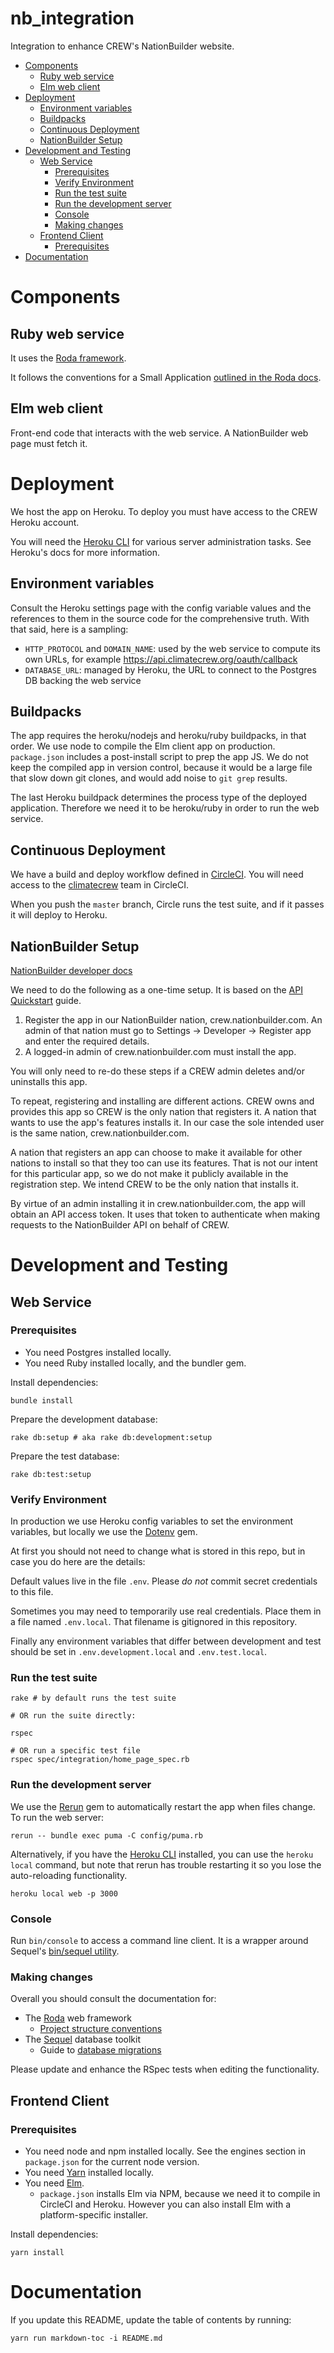 # nb_integration
Integration to enhance CREW's NationBuilder website.

<!-- toc -->

- [Components](#components)
  * [Ruby web service](#ruby-web-service)
  * [Elm web client](#elm-web-client)
- [Deployment](#deployment)
  * [Environment variables](#environment-variables)
  * [Buildpacks](#buildpacks)
  * [Continuous Deployment](#continuous-deployment)
  * [NationBuilder Setup](#nationbuilder-setup)
- [Development and Testing](#development-and-testing)
  * [Web Service](#web-service)
    + [Prerequisites](#prerequisites)
    + [Verify Environment](#verify-environment)
    + [Run the test suite](#run-the-test-suite)
    + [Run the development server](#run-the-development-server)
    + [Console](#console)
    + [Making changes](#making-changes)
  * [Frontend Client](#frontend-client)
    + [Prerequisites](#prerequisites-1)
- [Documentation](#documentation)

<!-- tocstop -->

# Components

## Ruby web service

It uses the [Roda framework](http://roda.jeremyevans.net/).

It follows the conventions for a Small Application [outlined in the Roda docs](http://roda.jeremyevans.net/rdoc/files/doc/conventions_rdoc.html).

## Elm web client

Front-end code that interacts with the web service. A NationBuilder web page must fetch it.

# Deployment

We host the app on Heroku. To deploy you must have access to the CREW Heroku account.

You will need the [Heroku CLI](https://devcenter.heroku.com/categories/command-line) for various server administration tasks. See Heroku's docs for more information.

## Environment variables

Consult the Heroku settings page with the config variable values and the references to them in the source code for the comprehensive truth. With that said, here is a sampling:

* `HTTP_PROTOCOL` and `DOMAIN_NAME`: used by the web service to compute its own URLs, for example https://api.climatecrew.org/oauth/callback
* `DATABASE_URL`: managed by Heroku, the URL to connect to the Postgres DB backing the web service

## Buildpacks

The app requires the heroku/nodejs and heroku/ruby buildpacks, in that order. We use node to compile the Elm client app on production. `package.json` includes a post-install script to prep the app JS. We do not keep the compiled app in version control, because it would be a large file that slow down git clones, and would add noise to `git grep` results.

The last Heroku buildpack determines the process type of the deployed application. Therefore we need it to be heroku/ruby in order to run the web service.

## Continuous Deployment

We have a build and deploy workflow defined in [CircleCI](https://circleci.com). You will need access to the [climatecrew](https://circleci.com/gh/climatecrew) team in CircleCI.

When you push the `master` branch, Circle runs the test suite, and if it passes it will deploy to Heroku.

## NationBuilder Setup

[NationBuilder developer docs](https://nationbuilder.com/developers)

We need to do the following as a one-time setup. It is based on the [API Quickstart](https://nationbuilder.com/api_quickstart) guide.

1. Register the app in our NationBuilder nation, crew.nationbuilder.com. An admin of that nation must go to Settings -> Developer -> Register app and enter the required details.
2. A logged-in admin of crew.nationbuilder.com must install the app.

You will only need to re-do these steps if a CREW admin deletes and/or uninstalls this app.

To repeat, registering and installing are different actions. CREW owns and provides this app so CREW is the only nation that registers it. A nation that wants to use the app's features installs it. In our case the sole intended user is the same nation, crew.nationbuilder.com.

A nation that registers an app can choose to make it available for other nations to install so that they too can use its features. That is not our intent for this particular app, so we do not make it publicly available in the registration step. We intend CREW to be the only nation that installs it.

By virtue of an admin installing it in crew.nationbuilder.com, the app will obtain an API access token. It uses that token to authenticate when making requests to the NationBuilder API on behalf of CREW.


# Development and Testing

## Web Service

### Prerequisites

* You need Postgres installed locally.
* You need Ruby installed locally, and the bundler gem.

Install dependencies:

```
bundle install
```

Prepare the development database:

```
rake db:setup # aka rake db:development:setup
```

Prepare the test database:

```
rake db:test:setup
```

### Verify Environment

In production we use Heroku config variables to set the environment variables, but locally we use the [Dotenv](https://github.com/bkeepers/dotenv) gem.

At first you should not need to change what is stored in this repo, but in case you do here are the details:

Default values live in the file `.env`. Please *do not* commit secret credentials to this file.

Sometimes you may need to temporarily use real credentials. Place them in a file named `.env.local`. That filename is gitignored in this repository.

Finally any environment variables that differ between development and test should be set in `.env.development.local` and `.env.test.local`.

### Run the test suite

```
rake # by default runs the test suite

# OR run the suite directly:

rspec

# OR run a specific test file
rspec spec/integration/home_page_spec.rb
```

### Run the development server

We use the [Rerun](https://github.com/alexch/rerun) gem to automatically restart the app when files change. To run the web server:

```
rerun -- bundle exec puma -C config/puma.rb
```

Alternatively, if you have the [Heroku CLI](https://devcenter.heroku.com/categories/command-line) installed, you can use the `heroku local` command, but note that rerun has trouble restarting it so you lose the auto-reloading functionality.

```
heroku local web -p 3000
```

### Console

Run `bin/console` to access a command line client. It is a wrapper around Sequel's [bin/sequel utility](http://sequel.jeremyevans.net/rdoc/files/doc/bin_sequel_rdoc.html).

### Making changes

Overall you should consult the documentation for:

* The [Roda](http://roda.jeremyevans.net/) web framework
    * [Project structure conventions](http://sequel.jeremyevans.net/rdoc/files/doc/migration_rdoc.html)
* The [Sequel](http://sequel.jeremyevans.net/) database toolkit
    * Guide to [database migrations](http://sequel.jeremyevans.net/rdoc/files/doc/migration_rdoc.html)

Please update and enhance the RSpec tests when editing the functionality.

## Frontend Client

### Prerequisites

* You need node and npm installed locally. See the engines section in `package.json` for the current node version.
* You need [Yarn](https://yarnpkg.com/) installed locally.
* You need [Elm](http://elm-lang.org/).
    * `package.json` installs Elm via NPM, because we need it to compile in CircleCI and Heroku. However you can also install Elm with a platform-specific installer.

Install dependencies:

```
yarn install
```

# Documentation

If you update this README, update the table of contents by running:

```
yarn run markdown-toc -i README.md
```
